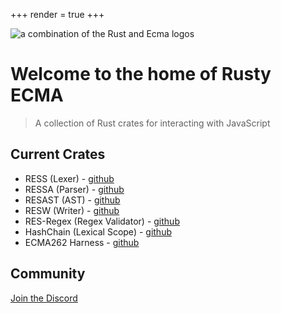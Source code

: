 +++
render = true
+++

![a combination of the Rust and Ecma logos](/img/rust-ecma.svg)

# Welcome to the home of Rusty ECMA

> A collection of Rust crates for interacting with JavaScript


## Current Crates

- RESS (Lexer) - [github](https://github.com/rusty-ecma/RESSA)
- RESSA (Parser) - [github](https://github.com/rusty-ecma/RESSA)
- RESAST (AST) - [github](https://github.com/rusty-ecma/RESAST)
- RESW (Writer) - [github](https://github.com/rusty-ecma/RESW)
- RES-Regex (Regex Validator) - [github](https://github.com/rusty-ecma/res-regex)
- HashChain (Lexical Scope) - [github](https://github.com/rusty-ecma/hash-chain)
- ECMA262 Harness - [github](https://github.com/rusty-ecma/test262-harness)

<link href="/index.css" type="text/css" rel="stylesheet" />

## Community

[Join the Discord](https://discord.gg/xyT9XFtZ)
